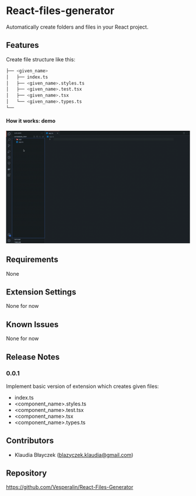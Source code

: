 # React-files-generator

Automatically create folders and files in your React project.

## Features

Create file structure like this:

```bash
├── <given_name>
│   ├── index.ts
│   ├── <given_name>.styles.ts
│   ├── <given_name>.test.tsx
│   ├── <given_name>.tsx
│   └── <given_name>.types.ts
└──
```

#### How it works: demo

![Demo of creating files](images/demo.gif)

## Requirements

None

## Extension Settings

None for now

## Known Issues

None for now

## Release Notes

### 0.0.1

Implement basic version of extension which creates given files:

- index.ts
- <component_name>.styles.ts
- <component_name>.test.tsx
- <component_name>.tsx
- <component_name>.types.ts

## Contributors

- Klaudia Błayczek (blazyczek.klaudia@gmail.com)

## Repository

https://github.com/Vesperalin/React-Files-Generator

